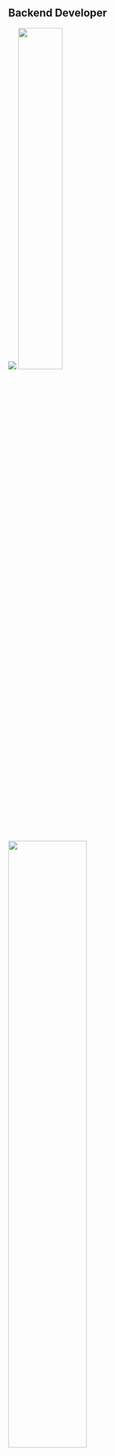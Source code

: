 ## Backend Developer

<img src="https://img.shields.io/badge/Spring-6DB33F?style=for-the-badge&logo=Spring&logoColor=white">

<a href="s">
  <img src="https://github-readme-stats.vercel.app/api?username=kimjihoon3106&theme=tokyonight&show_icons=true" width="42%" />
</a>
<a href="https://github.com/kimjihoon3106/github-readme-stats">
  <img src="https://github-readme-stats.vercel.app/api?username=kimjihoon31063&show_icons=true&theme=material-palenight&hide_border=true&bg_color=20232a&icon_color=58A6FF&text_color=fff&title_color=58A6FF&count_private=true" width=56% />
</a>
